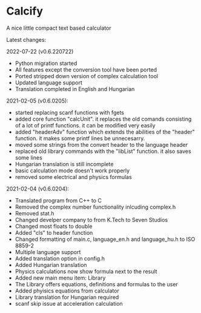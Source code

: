 # Calcify
A nice little compact text based calculator

Latest changes:

2022-07-22 (v0.6.220722)
- Python migration started
- All features except the conversion tool have been ported
- Ported stripped down version of complex calculation tool
- Updated language support
- Translation completed in English and Hungarian

2021-02-05 (v0.6.0205):
- started replacing scanf functions with fgets
- added core function "calcUnit". it replaces the old comands consisting of a lot of printf functions. it can be modified very easily
- added "headerAdv" function which extends the abilities of the "header" function. it makes some printf lines be unnecesarry.
- moved some strings from the convert header to the language header
- replaced old library commands with the "libList" function. it also saves some lines
- Hungarian translation is still incomplete
- basic calculation mode doesn't work properly
- removed some electrical and physics formulas

2021-02-04 (v0.6.0204):
- Translated program from C++ to C
- Removed the complex number functionality inlcuding complex.h
- Removed stat.h
- Changed develper company to from K.Tech to Seven Studios
- Changed most floats to double
- Added "cls" to header function
- Changed formatting of main.c, language_en.h and language_hu.h to ISO 8859-2
- Multiple language support
- Added translation option in config.h
- Added Hungarian translation
- Physics calculations now show formula next to the result
- Added new main menu item: Library
- The Library offers equations, definitions and formulas to the user
- Added phyisics equations from calculator
- Library translation for Hungarian required
- scanf skip issue at acceleration calculation
